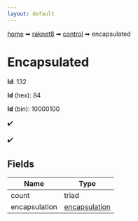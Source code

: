 ```yaml
---
layout: default
---
```


[home](/) ➡ [raknet8](/protocol/raknet8) ➡ [control](/protocol/raknet8/control) ➡ encapsulated

# Encapsulated

**Id**: 132

**Id** (hex): 84

**Id** (bin): 10000100

✔️

✔️

## Fields

Name | Type
---|---
count | triad
encapsulation | [encapsulation](/protocol/raknet8/types/encapsulation)

